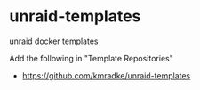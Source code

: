 # unraid-templates
unraid docker templates

Add the following in "Template Repositories"
* https://github.com/kmradke/unraid-templates
